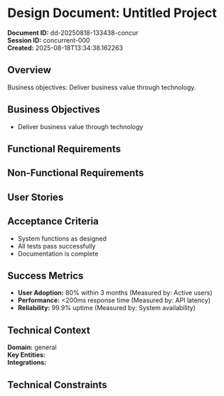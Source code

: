 # Design Document: Untitled Project

**Document ID:** dd-20250818-133438-concur  
**Session ID:** concurrent-000  
**Created:** 2025-08-18T13:34:38.162263

## Overview
Business objectives: Deliver business value through technology.

## Business Objectives
- Deliver business value through technology

## Functional Requirements

## Non-Functional Requirements

## User Stories
## Acceptance Criteria
- System functions as designed
- All tests pass successfully
- Documentation is complete

## Success Metrics
- **User Adoption:** 80% within 3 months (Measured by: Active users)
- **Performance:** <200ms response time (Measured by: API latency)
- **Reliability:** 99.9% uptime (Measured by: System availability)

## Technical Context
**Domain:** general  
**Key Entities:**   
**Integrations:** 

## Technical Constraints
